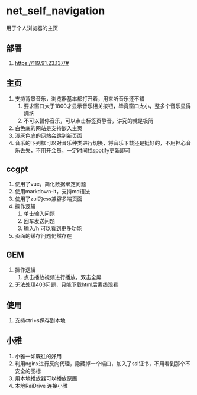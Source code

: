 # net_self_navigation
用于个人浏览器的主页

## 部署
1. https://119.91.23.137/# 

## 主页
1. 支持背景音乐，浏览器基本都打开着，用来听音乐还不错
   1. 要求窗口大于1800才显示音乐相关按钮，毕竟窗口太小，整多个音乐显得拥挤
   2. 不可以暂停音乐，可以点击标签页静音，讲究的就是极简
2. 白色底的网站是支持嵌入主页
3. 浅灰色底的网站会跳到新页面
4. 音乐的下列框可以对音乐种类进行切换，将音乐下载还是挺好的，不用担心音乐丢失，不用开会员，一定时间找spotify更新即可

## ccgpt
1. 使用了vue，简化数据绑定问题
2. 使用markdown-it，支持md语法
3. 使用了zui的css兼容多端页面
4. 操作逻辑
   1. 单击输入问题
   2. 回车发送问题
   3. 输入/h 可以看到更多功能
5. 页面的缓存问题仍然存在

## GEM
1. 操作逻辑
	1. 点击播放视频进行播放，双击全屏
2. 无法处理403问题，只能下载html后离线观看

## 使用
1. 支持ctrl+s保存到本地

## 小雅
1. 小雅一如既往的好用
2. 利用nginx进行反向代理，隐藏掉一个端口，加入了ssl证书，不用看到那个不安全的图标
3. 用本地播放器可以播放原画
4. 本地RaiDrive 连接小雅